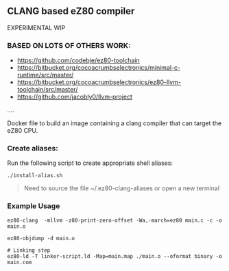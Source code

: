 
## CLANG based eZ80 compiler

EXPERIMENTAL
WIP

### BASED ON LOTS OF OTHERS WORK:
* https://github.com/codebje/ez80-toolchain
* https://bitbucket.org/cocoacrumbselectronics/minimal-c-runtime/src/master/
* https://bitbucket.org/cocoacrumbselectronics/ez80-llvm-toolchain/src/master/
* https://github.com/jacobly0/llvm-project

....

Docker file to build an image containing a clang compiler that can target the eZ80 CPU.

### Create aliases:

Run the following script to create appropriate shell aliases:

```
./install-alias.sh
```

> Need to source the file ~/.ez80-clang-aliases or open a new terminal

### Example Usage

```
ez80-clang  -mllvm -z80-print-zero-offset -Wa,-march=ez80 main.c -c -o main.o

ez80-objdump -d main.o

# Linking step
ez80-ld -T linker-script.ld -Map=main.map ./main.o --oformat binary -o main.com
```
